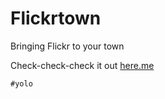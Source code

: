 Flickrtown
============
Bringing Flickr to your town

Check-check-check it out [here.me](http://flickrtownlol.herokuapp.com)

`#yolo`
